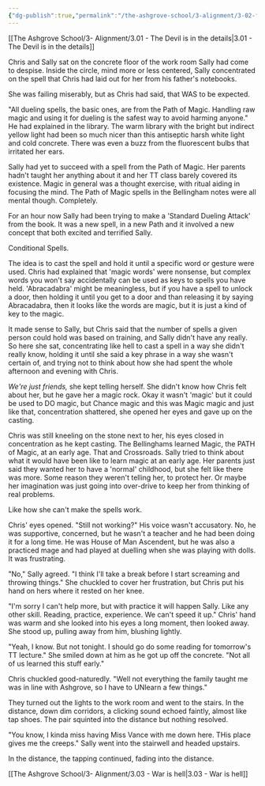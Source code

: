 ```yaml
---
{"dg-publish":true,"permalink":"/the-ashgrove-school/3-alignment/3-02-fire-and-reload/"}
---
```


[[The Ashgrove School/3- Alignment/3.01 - The Devil is in the details\|3.01 - The Devil is in the details]]

Chris and Sally sat on the concrete floor of the work room Sally had come to despise. Inside the circle, mind more or less centered, Sally concentrated on the spell that Chris had laid out for her from his father's notebooks. 

She was failing miserably, but as Chris had said, that WAS to be expected. 

"All dueling spells, the basic ones, are from the Path of Magic. Handling raw magic and using it for dueling is the safest way to avoid harming anyone." He had explained in the library. The warm library with the bright but indirect yellow light had been so much nicer than this antiseptic harsh white light and cold concrete. There was even a buzz from the fluorescent bulbs that irritated her ears.

Sally had yet to succeed with a spell from the Path of Magic. Her parents hadn't taught her anything about it and her TT class barely covered its existence. Magic in general was a thought exercise, with ritual aiding in focusing the mind. The Path of Magic spells in the Bellingham notes were all mental though. Completely. 

For an hour now Sally had been trying to make a 'Standard Dueling Attack' from the book. It was a new spell, in a new Path and it involved a new concept that both excited and terrified Sally. 

Conditional Spells.

The idea is to cast the spell and hold it until a specific word or gesture were used. Chris had explained that 'magic words' were nonsense, but complex words you won't say accidentally can be used as keys to spells you have held. 'Abracadabra' might be meaningless, but if you have a spell to unlock a door, then holding it until you get to a door and than releasing it by saying Abracadabra, then it looks like the words are magic, but it is just a kind of key to the magic.

It made sense to Sally, but Chris said that the number of spells a given person could hold was based on training, and Sally didn't have any really. So here she sat, concentrating like hell to cast a spell in a way she didn't really know, holding it until she said a key phrase in a way she wasn't certain of, and trying not to think about how she had spent the whole afternoon and evening with Chris. 

*We're just friends,* she kept telling herself. She didn't know how Chris felt about her, but he gave her a magic rock. Okay it wasn't 'magic' but it could be used to DO magic, but Chance magic and this was Magic magic and just like that, concentration shattered, she opened her eyes and gave up on the casting.

Chris was still kneeling on the stone next to her, his eyes closed in concentration as he kept casting. The Bellinghams learned Magic, the PATH of Magic, at an early age. That and Crossroads. Sally tried to think about what it would have been like to learn magic at an early age. Her parents just said they wanted her to have a 'normal' childhood, but she felt like there was more. Some reason they weren't telling her, to protect her. Or maybe her imagination was just going into over-drive to keep her from thinking of real problems. 

Like how she can't make the spells work. 

Chris' eyes opened. "Still not working?" His voice wasn't accusatory. No, he was supportive, concerned, but he wasn't a teacher and he had been doing it for a long time. He was House of Man Ascendent, but he was also a practiced mage and had played at duelling when she was playing with dolls. It was frustrating.

"No," Sally agreed. "I think I'll take a break before I start screaming and throwing things." She chuckled to cover her frustration, but Chris put his hand on hers where it rested on her knee. 

"I'm sorry I can't help more, but with practice it will happen Sally. Like any other skill. Reading, practice, experience. We can't speed it up." Chris' hand was warm and she looked into his eyes a long moment, then looked away. She stood up, pulling away from him, blushing lightly. 

"Yeah, I know. But not tonight. I should go do some reading for tomorrow's TT lecture." She smiled down at him as he got up off the concrete. "Not all of us learned this stuff early."

Chris chuckled good-naturedly. "Well not everything the family taught me was in line with Ashgrove, so I have to UNlearn a few things."

They turned out the lights to the work room and went to the stairs. In the distance, down dim corridors, a clicking sound echoed faintly, almost like tap shoes. The pair squinted into the distance but nothing resolved.

"You know, I kinda miss having Miss Vance with me down here. THis place gives me the creeps." Sally went into the stairwell and headed upstairs. 

In the distance, the tapping continued, fading into the distance.

[[The Ashgrove School/3- Alignment/3.03 - War is hell\|3.03 - War is hell]]
